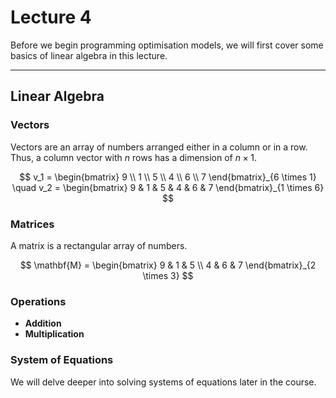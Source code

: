 # Lecture 4

Before we begin programming optimisation models, we will first cover some basics of linear algebra in this lecture.

---

## Linear Algebra

### Vectors

Vectors are an array of numbers arranged either in a column or in a row. Thus, a column vector with $n$ rows has a dimension of $n \times 1$.

$$
v_1 = 
\begin{bmatrix}
9 \\
1 \\
5 \\
4 \\
6 \\
7
\end{bmatrix}_{6 \times 1}
\quad
v_2 = 
\begin{bmatrix}
9 & 1 & 5 & 4 & 6 & 7
\end{bmatrix}_{1 \times 6}
$$

### Matrices

A matrix is a rectangular array of numbers.

$$
\mathbf{M} = 
\begin{bmatrix}
9 & 1 & 5 \\
4 & 6 & 7
\end{bmatrix}_{2 \times 3}
$$

### Operations

- **Addition**
- **Multiplication**

### System of Equations

We will delve deeper into solving systems of equations later in the course.
